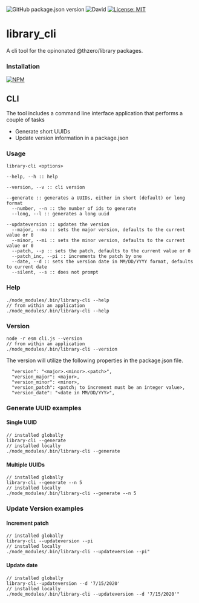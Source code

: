 ![GitHub package.json version](https://img.shields.io/github/package-json/v/thzero/library_cli)
![David](https://img.shields.io/david/thzero/library_cli)
[![License: MIT](https://img.shields.io/badge/License-MIT-yellow.svg)](https://opensource.org/licenses/MIT)

# library_cli

A cli tool for the opinonated @thzero/library packages.

### Installation

[![NPM](https://nodei.co/npm/@thzero/library_cli.png?compact=true)](https://npmjs.org/package/@thzero/library_cli)

## CLI

The tool includes a command line interface application that performs a couple of tasks

* Generate short UUIDs
* Update version information in a package.json

### Usage

```
library-cli <options>

--help, --h :: help

--version, --v :: cli version

--generate :: generates a UUIDs, either in short (default) or long format
  --number, --n :: the number of ids to generate
  --long, --l :: generates a long uuid

--updateversion :: updates the version
  --major, --ma :: sets the major version, defaults to the current value or 0
  --minor, --mi :: sets the minor version, defaults to the current value or 0
  --patch, --p :: sets the patch, defaults to the current value or 0
  --patch_inc, --pi :: increments the patch by one
  --date, --d :: sets the version date in MM/DD/YYYY format, defaults to current date
  --silent, --s :: does not prompt
```

### Help

```
./node_modules/.bin/library-cli --help
// from within an application
./node_modules/.bin/library-cli --help
```

### Version

```
node -r esm cli.js --version
// from within an application
./node_modules/.bin/library-cli --version
```

The version will utilize the following properties in the package.json file.

```
  "version": "<major>.<minor>.<patch>",
  "version_major": <major>,
  "version_minor": <minor>,
  "version_patch": <patch; to increment must be an integer value>,
  "version_date": "<date in MM/DD/YYY>",
```

### Generate UUID examples

#### Single UUID

```
// installed globally
library-cli --generate
// installed locally
./node_modules/.bin/library-cli --generate
```

#### Multiple UUIDs

```
// installed globally
library-cli --generate --n 5
// installed locally
./node_modules/.bin/library-cli --generate --n 5
```

### Update Version examples

#### Increment patch

```
// installed globally
library-cli --updateversion --pi
// installed locally
./node_modules/.bin/library-cli --updateversion --pi"
```

#### Update date

```
// installed globally
library-cli--updateversion --d '7/15/2020'
// installed locally
./node_modules/.bin/library-cli --updateversion --d '7/15/2020'"
```
